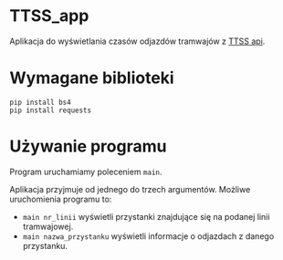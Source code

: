 # TTSS_app
Aplikacja do wyświetlania czasów odjazdów tramwajów z [TTSS api](http://ttss.krakow.pl/).

# Wymagane biblioteki
```
pip install bs4
pip install requests
```

# Używanie programu
Program uruchamiamy poleceniem `main`.

Aplikacja przyjmuje od jednego do trzech argumentów.
Możliwe uruchomienia programu to:

* `main nr_linii` wyświetli przystanki znajdujące się na podanej linii tramwajowej.
* `main nazwa_przystanku` wyświetli informacje o odjazdach z danego przystanku.
